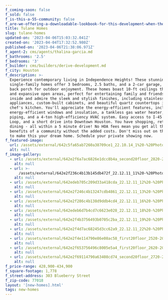```yaml
---
f_coming-soon: false
f_sold: false
f_is-this-a-55-community: false
f_are-we-offering-a-downloadable-lookbook-for-this-development-when-they-submit-their-contact-info: false
title: Tulane Homes
slug: tulane-homes
updated-on: '2023-04-06T15:03:32.041Z'
created-on: '2023-04-04T17:32:52.980Z'
published-on: '2023-04-06T21:38:06.971Z'
f_agent-2: cms/agents/thalina-garcia.md
f_bathrooms: '2.5'
f_bedrooms: '3'
f_builder: cms/builders/derive-development.md
f_city: Houston
f_description: >-
  Experience contemporary living in Independence Heights! These stunning
  single-family homes offer 3 bedrooms, 2.5 baths, and a 2-car garage, with a
  back porch for outdoor enjoyment. These homes boast 10-ft ceilings throughout
  and expansive open areas, perfect for entertaining family and friends. Step
  inside and admire the sleek and stylish finishes, including stainless steel
  appliances, custom-built cabinets, and beautiful quartz countertops in the
  chef's kitchen. You'll appreciate the energy-efficient features, including
  energy-efficient windows and insulation, a tankless gas water heater, all PEX
  piping, and a 4-ton high-efficiency HVAC system. Easy access to I-45 and 610
  Loop, and a short drive into Downtown Houston. You have shopping, retail,
  dining - all within a 5 minute drive! No HOA fees mean you get all the
  benefits of a community without the added costs. Don't miss out on the chance
  to make this your dream home. Schedule your private showing now.
f_featured-image:
  url: /assets/external/642c5fa65ab7260a38709ce1_22.10.14_1%20-%20Photo%20(1).jpg
  alt: null
f_image-gallery:
  - url: /assets/external/642e2f6a7ac6826e1dcc8b4a_second20floor_2820-20photo.jpg
    alt: null
  - url: >-
      /assets/external/642e2f236c4b13b145db472f_22.12.11_11%20-%20Photo%20(1).jpg
    alt: null
  - url: /assets/external/642edeb705c209d33a418cda_22.12.11_12%20-%20Photo.jpg
    alt: null
  - url: /assets/external/642e2f246c4b13247cdb4861_22.12.11_13%20-%20Photo.jpg
    alt: null
  - url: /assets/external/642e2f286c4b138d9ddb4cd4_22.12.11_16%20-%20Photo.jpg
    alt: null
  - url: /assets/external/642edeb6d7b4cd7c6623e028_22.12.11_18%20-%20Photo.jpg
    alt: null
  - url: /assets/external/642e2f4b3756493b0705c2ba_22.12.11_19%20-%20Photo.jpg
    alt: null
  - url: /assets/external/642e2f4d7ac68245d3cc62a9_22.12.11_22%20-%20Photo.jpg
    alt: null
  - url: /assets/external/642e2f4e114790e86e08ac58_first20floor_2520-20photo.jpg
    alt: null
  - url: /assets/external/642e2f653756496c8005e5a4_first20floor_2620-20photo.jpg
    alt: null
  - url: /assets/external/642e2f69114790a63408cd74_second20floor_2720-20photo.jpg
    alt: null
f_price-range: 428,900-434,900
f_square-footage: 1,778
f_street-address: 303 Blueberry Street
f_zip-code: 77018
layout: '[new-homes].html'
tags: new-homes
---
```



